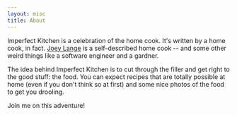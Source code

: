 ```yaml
---
layout: misc
title: About
---
```


Imperfect Kitchen is a celebration of the home cook. It's written by a home cook, in fact. [Joey Lange](https://twitter.com/josefdlange) is a self-described home cook -- and some other weird things like a software engineer and a gardner.

The idea behind Imperfect Kitchen is to cut through the filler and get right to the good stuff: the food. You can expect recipes that are totally possible at home (even if you don't think so at first) and some nice photos of the food to get you drooling.

Join me on this adventure!
